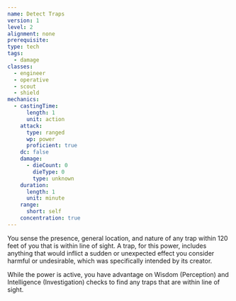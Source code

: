 ```yaml
---
name: Detect Traps
version: 1
level: 2
alignment: none
prerequisite: 
type: tech
tags:
  - damage
classes:
  - engineer
  - operative
  - scout
  - shield
mechanics:
  - castingTime:
      length: 1
      unit: action
    attack:
      type: ranged
      wp: power
      proficient: true
    dc: false
    damage:
      - dieCount: 0
        dieType: 0
        type: unknown
    duration:
      length: 1
      unit: minute
    range:
      short: self
    concentration: true
---
```

You sense the presence, general location, and nature of any trap within 120 feet of you that is within line of sight. A trap, for this power, includes anything that would inflict a sudden or unexpected effect you consider harmful or undesirable, which was specifically intended by its creator. 

While the power is active, you have advantage on Wisdom (Perception) and Intelligence (Investigation) checks to find any traps that are within line of sight.
    